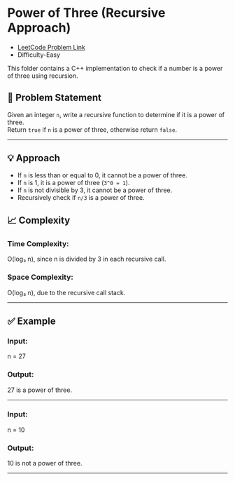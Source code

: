 # Power of Three (Recursive Approach)

- [LeetCode Problem Link](https://leetcode.com/problems/power-of-three/)
- Difficulty-Easy

This folder contains a C++ implementation to check if a number is a power of three using recursion.

## 📝 Problem Statement

Given an integer `n`, write a recursive function to determine if it is a power of three.  
Return `true` if `n` is a power of three, otherwise return `false`.



---

## 💡 Approach

- If `n` is less than or equal to 0, it cannot be a power of three.
- If `n` is 1, it is a power of three (`3^0 = 1`).
- If `n` is not divisible by 3, it cannot be a power of three.
- Recursively check if `n/3` is a power of three.

## 📈 Complexity
### Time Complexity:
 O(log₃ n), since n is divided by 3 in each recursive call.
### Space Complexity:
 O(log₃ n), due to the recursive call stack.

---

## ✅ Example
### Input:
n = 27
### Output:
27 is a power of three.

---

### Input:
n = 10
### Output:
10 is not a power of three.

---
